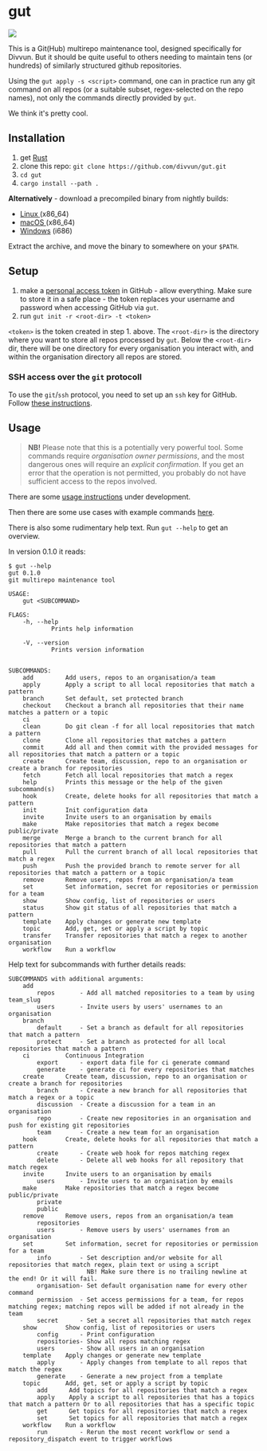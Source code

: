 # gut

[![](https://divvun-tc.thetc.se/api/github/v1/repository/divvun/gut/main/badge.svg)](https://divvun-tc.thetc.se/api/github/v1/repository/divvun/gut/main/latest)

This is a Git(Hub) multirepo maintenance tool, designed specifically for Divvun. But it should be quite useful to others needing to maintain tens (or hundreds) of similarly structured github repositories.

Using the `gut apply -s <script>` command, one can in practice run any git command on all repos (or a suitable subset, regex-selected on the repo names), not only the commands directly provided by `gut`.

We think it's pretty cool.

## Installation

1. get [Rust](https://www.rust-lang.org/learn/get-started)
1. clone this repo: `git clone https://github.com/divvun/gut.git`
2. `cd gut`
1. `cargo install --path .`

**Alternatively** - download a precompiled binary from nightly builds:

* [Linux  ](https://pahkat.uit.no/devtools/download/gut?channel=nightly&platform=linux)   (x86_64)
* [macOS  ](https://pahkat.uit.no/devtools/download/gut?channel=nightly&platform=macos)   (x86_64)
* [Windows](https://pahkat.uit.no/devtools/download/gut?channel=nightly&platform=windows) (i686)

Extract the archive, and move the binary to somewhere on your `$PATH`.

## Setup

1. make a [personal access token](https://github.com/settings/tokens) in GitHub - allow everything. Make sure to store it in a safe place - the token replaces your username and password when accessing GitHub via `gut`.
1. run `gut init -r <root-dir> -t <token>`

`<token>` is the token created in step 1. above.
The `<root-dir>` is the directory where you want to store all repos processed by `gut`.
Below the `<root-dir>` dir, there will be one directory for every organisation you interact with, and within the organisation directory all repos are stored.

### SSH access over the `git` protocoll

To use the `git`/`ssh` protocol, you need to set up an `ssh` key for GitHub. Follow [these instructions](https://docs.github.com/en/authentication/connecting-to-github-with-ssh/generating-a-new-ssh-key-and-adding-it-to-the-ssh-agent).

## Usage

> **NB!** Please note that this is a potentially very powerful tool. Some commands require *organisation owner permissions*, and the most dangerous ones will require an *explicit confirmation*. If you get an error that the operation is not permitted, you probably do not have sufficient access to the repos involved.

There are some [usage instructions](USAGE.md) under development.

Then there are some use cases with example commands
[here](https://github.com/divvun/giellalt-svn2git/blob/master/doc/GutUsageExamples.md).

There is also some rudimentary help text. Run `gut --help` to get an overview.

In version 0.1.0 it reads:

```
$ gut --help         
gut 0.1.0
git multirepo maintenance tool

USAGE:
    gut <SUBCOMMAND>

FLAGS:
    -h, --help       
            Prints help information

    -V, --version    
            Prints version information


SUBCOMMANDS:
    add         Add users, repos to an organisation/a team
    apply       Apply a script to all local repositories that match a pattern
    branch      Set default, set protected branch
    checkout    Checkout a branch all repositories that their name matches a pattern or a topic
    ci          
    clean       Do git clean -f for all local repositories that match a pattern
    clone       Clone all repositories that matches a pattern
    commit      Add all and then commit with the provided messages for all repositories that match a pattern or a topic
    create      Create team, discussion, repo to an organisation or create a branch for repositories
    fetch       Fetch all local repositories that match a regex
    help        Prints this message or the help of the given subcommand(s)
    hook        Create, delete hooks for all repositories that match a pattern
    init        Init configuration data
    invite      Invite users to an organisation by emails
    make        Make repositories that match a regex become public/private
    merge       Merge a branch to the current branch for all repositories that match a pattern
    pull        Pull the current branch of all local repositories that match a regex
    push        Push the provided branch to remote server for all repositories that match a pattern or a topic
    remove      Remove users, repos from an organisation/a team
    set         Set information, secret for repositories or permission for a team
    show        Show config, list of repositories or users
    status      Show git status of all repositories that match a pattern
    template    Apply changes or generate new template
    topic       Add, get, set or apply a script by topic
    transfer    Transfer repositories that match a regex to another organisation
    workflow    Run a workflow
```

Help text for subcommands with further details reads:

```
SUBCOMMANDS with additional arguments:
    add
        repos       - Add all matched repositories to a team by using team_slug
        users       - Invite users by users' usernames to an organisation
    branch
        default     - Set a branch as default for all repositories that match a pattern
        protect     - Set a branch as protected for all local repositories that match a pattern
    ci          Continuous Integration
        export      - export data file for ci generate command
        generate    - generate ci for every repositories that matches
    create      Create team, discussion, repo to an organisation or create a branch for repositories
        branch      - Create a new branch for all repositories that match a regex or a topic
        discussion  - Create a discussion for a team in an organisation
        repo        - Create new repositories in an organisation and push for existing git repositories
        team        - Create a new team for an organisation
    hook        Create, delete hooks for all repositories that match a pattern
        create      - Create web hook for repos matching regex
        delete      - Delete all web hooks for all repository that match regex
    invite      Invite users to an organisation by emails
        users       - Invite users to an organisation by emails
    make        Make repositories that match a regex become public/private
        private    
        public     
    remove      Remove users, repos from an organisation/a team
        repositories    
        users       - Remove users by users' usernames from an organisation
    set         Set information, secret for repositories or permission for a team
        info        - Set description and/or website for all repositories that match regex, plain text or using a script
                      NB! Make sure there is no trailing newline at the end! Or it will fail.
        organisation- Set default organisation name for every other command
        permission  - Set access permissions for a team, for repos matching regex; matching repos will be added if not already in the team
        secret      - Set a secret all repositories that match regex
    show        Show config, list of repositories or users
        config      - Print configuration
        repositories- Show all repos matching regex   
        users       - Show all users in an organisation
    template    Apply changes or generate new template
        apply       - Apply changes from template to all repos that match the regex
        generate    - Generate a new project from a template
    topic       Add, get, set or apply a script by topic
        add      Add topics for all repositories that match a regex
        apply    Apply a script to all repositories that has a topics that match a pattern Or to all repositories that has a specific topic
        get      Get topics for all repositories that match a regex
        set      Set topics for all repositories that match a regex
    workflow    Run a workflow
        run         - Rerun the most recent workflow or send a repository_dispatch event to trigger workflows
```
